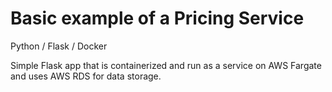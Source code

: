 # Basic example of a Pricing Service
Python / Flask / Docker

Simple Flask app that is containerized and run as a service on AWS Fargate and uses AWS RDS for data storage.